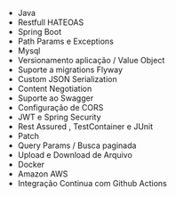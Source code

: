 - Java 
- Restfull HATEOAS
- Spring Boot
- Path Params e Exceptions
- Mysql
- Versionamento aplicação / Value Object
- Suporte a migrations Flyway
- Custom JSON Serialization
- Content Negotiation
- Suporte ao Swagger
- Configuração de CORS
- JWT e Spring Security
- Rest Assured , TestContainer e JUnit
- Patch
- Query Params / Busca paginada
- Upload e Download de Arquivo
- Docker
- Amazon AWS
- Integração Continua com Github Actions

